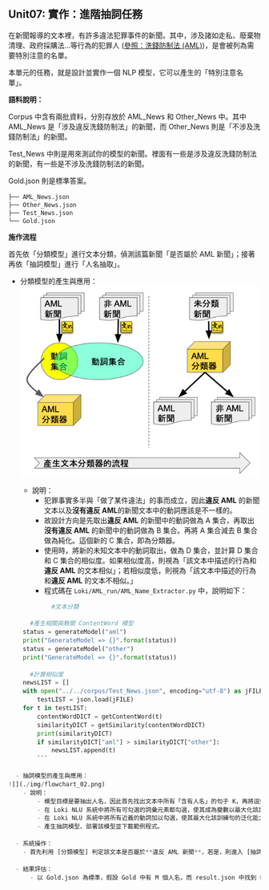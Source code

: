 ## **Unit07: 實作：進階抽詞任務**


在新聞報導的文本裡，有許多違法犯罪事件的新聞。其中，涉及諸如走私、廢棄物清理、政府採購法…等行為的犯罪人 ([參照：洗錢防制法 (AML)](https://law.moj.gov.tw/LawClass/LawAll.aspx?pcode=G0380131))，是會被列為需要特別注意的名單。

本單元的任務，就是設計並實作一個 NLP 模型，它可以產生的「特別注意名單」。

**語料說明：**

Corpus 中含有兩批資料，分別存放於 AML_News 和 Other_News 中。其中 AML_News 是「涉及違反洗錢防制法」的新聞，而 Other_News 則是「不涉及洗錢防制法」的新聞。

Test_News 中則是用來測試你的模型的新聞。裡面有一些是涉及違反洗錢防制法的新聞，有一些是不涉及洗錢防制法的新聞。

Gold.json 則是標準答案。 

```
├── AML_News.json
├── Other_News.json
├── Test_News.json
└── Gold.json
```

**施作流程**

首先依「分類模型」進行文本分類，偵測該篇新聞「是否屬於 AML 新聞」；接著再依「抽詞模型」進行「人名抽取」。

- 分類模型的產生與應用：
![](./img/flowchart_01.png)

    - 說明：
        - 犯罪事實多半與「做了某件違法」的事而成立，因此**違反 AML** 的新聞文本以及**沒有違反 AML**的新聞文本中的動詞應該是不一樣的。
        - 故設計方向是先取出**違反 AML** 的新聞中的動詞做為 A 集合，再取出**沒有違反 AML** 的新聞中的動詞做為 B 集合。再將 A 集合減去 B 集合做為純化。這個新的 C 集合，即為分類器。
        - 使用時，將新的未知文本中的動詞取出，做為 D 集合，並計算 D 集合和 C 集合的相似度。如果相似度高，則視為「該文本中描述的行為和**違反 AML** 的文本相似」；若相似度低，則視為「該文本中描述的行為和**違反 AML** 的文本不相似。」
        - 程式碼在 `Loki/AML_run/AML_Name_Extractor.py` 中，說明如下：
        
```python
            #文本分類

      #產生相關與無關 ContentWord 模型
    status = generateModel("aml")
    print("GenerateModel => {}".format(status))
    status = generateModel("other")
    print("GenerateModel => {}".format(status))

      #計算相似度
    newsLIST = []
    with open("../../corpus/Test_News.json", encoding="utf-8") as jFILE:
        testLIST = json.load(jFILE)
    for t in testLIST:
        contentWordDICT = getContentWord(t)
        similarityDICT = getSimilarity(contentWordDICT)
        print(similarityDICT)
        if similarityDICT["aml"] > similarityDICT["other"]:
            newsLIST.append(t)
        ```

  - 抽詞模型的產生與應用：
![](./img/flowchart_02.png)
    - 說明：
        - 模型目標是要抽出人名，因此首先找出文本中所有「含有人名」的句子 K，再將這些句子都建入 Loki NLU 系統中。
        - 在 Loki NLU 系統中將所有可勾選的詞彙元素都勾選，使其成為變數以最大化該訓練句的泛化能力。
        - 在 Loki NLU 系統中將所有近義的動詞加以勾選，使其最大化該訓練句的泛化能力。
        - 產生抽詞模型、部署該模型並下載範例程式。

  - 系統操作：
    - 首先利用 [分類模型] 判定該文本是否屬於**違反 AML 新聞**，若是，則進入 [抽詞模型]，並透過 [抽詞模型] 將人名抽出並另存於 result.json 中；若否，則忽略該文本。

  - 結果評估：
      - 以 Gold.json 為標準，假設 Gold 中有 M 個人名，而 result.json 中找到 N 個和 Gold.json 重覆的人名，則記為將 N 除以 M 做為結果。若 N 中有出現「不在 Gold.json」中的人名，則每出現一個扣 0.02 * Gold.json 的總數。扣至 0 為止。